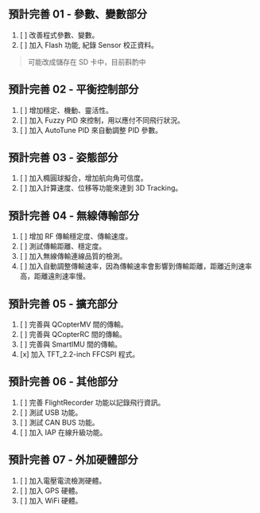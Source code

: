 ## 預計完善 01 - 參數、變數部分
1. [ ] 改善程式參數、變數。  
2. [ ] 加入 Flash 功能, 紀錄 Sensor 校正資料。  

> 可能改成儲存在 SD 卡中，目前斟酌中  

## 預計完善 02 - 平衡控制部分
1. [ ] 增加穩定、機動、靈活性。  
2. [ ] 加入 Fuzzy PID 來控制，用以應付不同飛行狀況。  
3. [ ] 加入 AutoTune PID 來自動調整 PID 參數。  

## 預計完善 03 - 姿態部分
1. [ ] 加入橢圓球擬合，增加航向角可信度。  
2. [ ] 加入計算速度、位移等功能來達到 3D Tracking。  

## 預計完善 04 - 無線傳輸部分
1. [ ] 增加 RF 傳輸穩定度、傳輸速度。  
2. [ ] 測試傳輸距離、穩定度。  
3. [ ] 加入無線傳輸連線品質的檢測。  
4. [ ] 加入自動調整傳輸速率，因為傳輸速率會影響到傳輸距離，距離近則速率高，距離遠則速率慢。  

## 預計完善 05 - 擴充部分
1. [ ] 完善與 QCopterMV 間的傳輸。  
2. [ ] 完善與 QCopterRC 間的傳輸。  
3. [ ] 完善與 SmartIMU 間的傳輸。  
4. [x] 加入 TFT_2.2-inch FFCSPI 程式。  

## 預計完善 06 - 其他部分
1. [ ] 完善 FlightRecorder 功能以記錄飛行資訊。  
2. [ ] 測試 USB 功能。  
3. [ ] 測試 CAN BUS 功能。  
4. [ ] 加入 IAP 在線升級功能。  

## 預計完善 07 - 外加硬體部分
1. [ ] 加入電壓電流檢測硬體。  
2. [ ] 加入 GPS 硬體。  
3. [ ] 加入 WiFi 硬體。  
